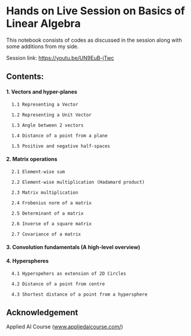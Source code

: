 # Hands on Live Session on Basics of Linear Algebra 
This notebook consists of codes as discussed in the session along with some additions from my side. 

Session link: https://youtu.be/UN9EuB-jTwc

## Contents:

#### 1. Vectors and hyper-planes
      1.1 Representing a Vector
      
      1.2 Representing a Unit Vector
      
      1.3 Angle between 2 vectors 
      
      1.4 Distance of a point from a plane
      
      1.5 Positive and negative half-spaces
      
#### 2. Matrix operations
      2.1 Element-wise sum
      
      2.2 Element-wise multiplication (Hadamard product)
      
      2.3 Matrix multiplication 
      
      2.4 Frobenius norm of a matrix
      
      2.5 Determinant of a matrix
      
      2.6 Inverse of a square matrix
      
      2.7 Covariance of a matrix

#### 3. Convolution fundamentals (A high-level overview)

#### 4. Hyperspheres
      4.1 Hyperspehers as extension of 2D Circles
      
      4.2 Distance of a point from centre
      
      4.3 Shortest distance of a point from a hypersphere
      
## Acknowledgement

Applied AI Course (www.appliedaicourse.com/)
